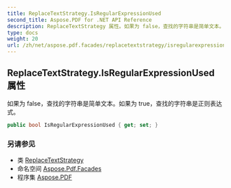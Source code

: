 ```yaml
---
title: ReplaceTextStrategy.IsRegularExpressionUsed
second_title: Aspose.PDF for .NET API Reference
description: ReplaceTextStrategy 属性。如果为 false，查找的字符串是简单文本。如果为 true，查找的字符串是正则表达式
type: docs
weight: 20
url: /zh/net/aspose.pdf.facades/replacetextstrategy/isregularexpressionused/
---
```

## ReplaceTextStrategy.IsRegularExpressionUsed 属性

如果为 false，查找的字符串是简单文本。如果为 true，查找的字符串是正则表达式。

```csharp
public bool IsRegularExpressionUsed { get; set; }
```

### 另请参见

* 类 [ReplaceTextStrategy](../)
* 命名空间 [Aspose.Pdf.Facades](../../../aspose.pdf.facades/)
* 程序集 [Aspose.PDF](../../../)